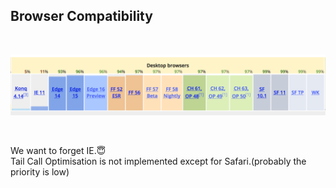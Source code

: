 ## Browser Compatibility

<br>

![desctop-browsers](../../images/es2015.png)

<br>

We want to forget IE.😇   
Tail Call Optimisation is not implemented except for Safari.(probably the priority is low)
